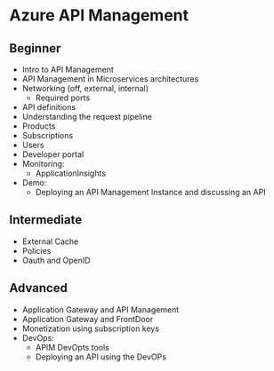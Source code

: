 # Azure API Management

## Beginner

- Intro to API Management
- API Management in Microservices architectures
- Networking (off, external, internal)
  - Required ports
- API definitions
- Understanding the request pipeline
- Products
- Subscriptions
- Users
- Developer portal
- Monitoring:
  - ApplicationInsights
- Demo:
  - Deploying an API Management Instance and discussing an API

## Intermediate

- External Cache
- Policies
- Oauth and OpenID

## Advanced

- Application Gateway and API Management
- Application Gateway and FrontDoor
- Monetization using subscription keys
- DevOps:
  - APIM DevOpts tools
  - Deploying an API using the DevOPs
